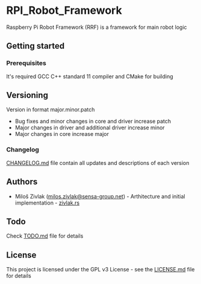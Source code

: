 # RPI_Robot_Framework
Raspberry Pi Robot Framework (RRF) is a framework for main robot logic

## Getting started

### Prerequisites
It's required GCC C++ standard 11 compiler  and CMake for building

## Versioning
Version in format major.minor.patch
- Bug fixes and minor changes in core and driver increase patch
- Major changes in driver and additional driver increase minor
- Major changes in core increase major

### Changelog
[CHANGELOG.md](https://github.com/Elektropioneer/RPI_Robot_Framework/CHANGELOG.md) file contain all updates and descriptions of each version

## Authors
- Miloš Zivlak (milos.zivlak@sensa-group.net) - Arthitecture and initial implementation - [zivlak.rs](http://zivlak.rs)

## Todo
Check [TODO.md](https://github.com/Elektropioneer/RPI_Robot_Framework/TODO.md) file for details

## License
This project is licensed under the GPL v3 License - see the [LICENSE.md](https://github.com/Elektropioneer/RPI_Robot_Framework/LICENSE.md) file for details
